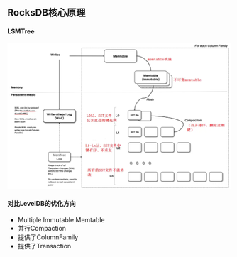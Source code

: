 ## RocksDB核心原理

#### LSMTree
<img src="images/rocksdb-arch.png" width="960px" />

#### 对比LevelDB的优化方向
- Multiple Immutable Memtable
- 并行Compaction
- 提供了ColumnFamily
- 提供了Transaction
